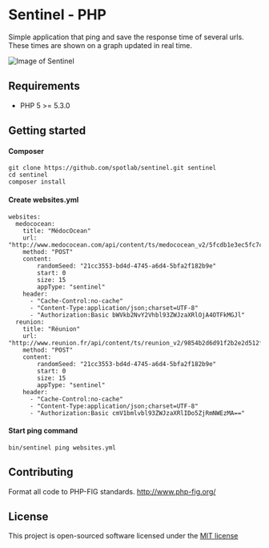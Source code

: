 # Sentinel - PHP

Simple application that ping and save the response time of several urls. These times are shown on a graph updated in real time.

![Image of Sentinel](https://framapic.org/ZT2gQ1J1CrIF/0o7xNb5g)

## Requirements

- PHP 5 >= 5.3.0

## Getting started

#### Composer

```
git clone https://github.com/spotlab/sentinel.git sentinel
cd sentinel
composer install
```

#### Create websites.yml

```
websites:
  medococean:
    title: "MédocOcean"
    url: "http://www.medococean.com/api/content/ts/medococean_v2/5fcdb1e3ec5fc7c8669f25a557d1da9f"
    method: "POST"
    content:
        randomSeed: "21cc3553-bd4d-4745-a6d4-5bfa2f182b9e"
        start: 0
        size: 15
        appType: "sentinel"
    header:
      - "Cache-Control:no-cache"
      - "Content-Type:application/json;charset=UTF-8"
      - "Authorization:Basic bWVkb2NvY2Vhbl93ZWJzaXRlOjA4OTFkMGJl"
  reunion:
    title: "Réunion"
    url: "http://www.reunion.fr/api/content/ts/reunion_v2/9854b2d6d91f2b2e2d512f6fd086820c"
    method: "POST"
    content:
        randomSeed: "21cc3553-bd4d-4745-a6d4-5bfa2f182b9e"
        start: 0
        size: 15
        appType: "sentinel"
    header:
      - "Cache-Control:no-cache"
      - "Content-Type:application/json;charset=UTF-8"
      - "Authorization:Basic cmV1bmlvbl93ZWJzaXRlIDo5ZjRmNWEzMA=="
```

#### Start ping command

```
bin/sentinel ping websites.yml
```

## Contributing

Format all code to PHP-FIG standards.
http://www.php-fig.org/

## License

This project is open-sourced software licensed under the [MIT license](http://opensource.org/licenses/MIT)

